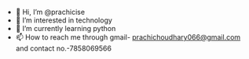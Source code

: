 - 👋 Hi, I’m @prachicise
- 👀 I’m interested in technology
- 🌱 I’m currently learning python
- 📫 How to reach me through gmail- prachichoudhary066@gmail.com and contact no.-7858069566

<!---
prachicise/prachicise is a ✨ special ✨ repository because its `README.md` (this file) appears on your GitHub profile.
You can click the Preview link to take a look at your changes.
--->
